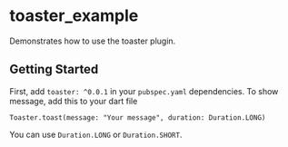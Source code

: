 # toaster_example

Demonstrates how to use the toaster plugin.

## Getting Started

First, add `toaster: ^0.0.1` in your  `pubspec.yaml` dependencies. To show message, add this to your dart file

```Toaster.toast(message: "Your message", duration: Duration.LONG)```

You can use `Duration.LONG` or `Duration.SHORT`.
